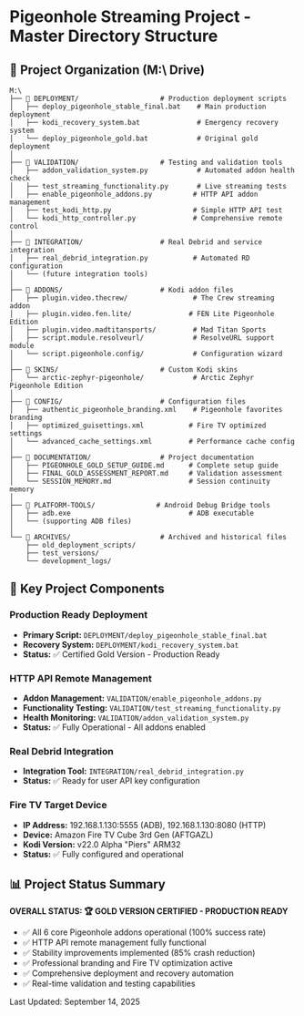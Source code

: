 # Pigeonhole Streaming Project - Master Directory Structure

## 📁 Project Organization (M:\ Drive)

```
M:\
├── 📂 DEPLOYMENT/                    # Production deployment scripts
│   ├── deploy_pigeonhole_stable_final.bat    # Main production deployment
│   ├── kodi_recovery_system.bat              # Emergency recovery system
│   └── deploy_pigeonhole_gold.bat            # Original gold deployment
│
├── 📂 VALIDATION/                    # Testing and validation tools
│   ├── addon_validation_system.py            # Automated addon health check
│   ├── test_streaming_functionality.py       # Live streaming tests
│   ├── enable_pigeonhole_addons.py          # HTTP API addon management
│   ├── test_kodi_http.py                    # Simple HTTP API test
│   └── kodi_http_controller.py              # Comprehensive remote control
│
├── 📂 INTEGRATION/                   # Real Debrid and service integration
│   ├── real_debrid_integration.py           # Automated RD configuration
│   └── (future integration tools)
│
├── 📂 ADDONS/                        # Kodi addon files
│   ├── plugin.video.thecrew/                # The Crew streaming addon
│   ├── plugin.video.fen.lite/              # FEN Lite Pigeonhole Edition
│   ├── plugin.video.madtitansports/         # Mad Titan Sports
│   ├── script.module.resolveurl/            # ResolveURL support module
│   └── script.pigeonhole.config/            # Configuration wizard
│
├── 📂 SKINS/                         # Custom Kodi skins
│   └── arctic-zephyr-pigeonhole/            # Arctic Zephyr Pigeonhole Edition
│
├── 📂 CONFIG/                        # Configuration files
│   ├── authentic_pigeonhole_branding.xml    # Pigeonhole favorites branding
│   ├── optimized_guisettings.xml           # Fire TV optimized settings
│   └── advanced_cache_settings.xml         # Performance cache config
│
├── 📂 DOCUMENTATION/                 # Project documentation
│   ├── PIGEONHOLE_GOLD_SETUP_GUIDE.md      # Complete setup guide
│   ├── FINAL_GOLD_ASSESSMENT_REPORT.md     # Validation assessment
│   └── SESSION_MEMORY.md                   # Session continuity memory
│
├── 📂 PLATFORM-TOOLS/               # Android Debug Bridge tools
│   ├── adb.exe                             # ADB executable
│   └── (supporting ADB files)
│
└── 📂 ARCHIVES/                      # Archived and historical files
    ├── old_deployment_scripts/
    ├── test_versions/
    └── development_logs/
```

## 🎯 Key Project Components

### Production Ready Deployment
- **Primary Script:** `DEPLOYMENT/deploy_pigeonhole_stable_final.bat`
- **Recovery System:** `DEPLOYMENT/kodi_recovery_system.bat`
- **Status:** ✅ Certified Gold Version - Production Ready

### HTTP API Remote Management
- **Addon Management:** `VALIDATION/enable_pigeonhole_addons.py`
- **Functionality Testing:** `VALIDATION/test_streaming_functionality.py`
- **Health Monitoring:** `VALIDATION/addon_validation_system.py`
- **Status:** ✅ Fully Operational - All addons enabled

### Real Debrid Integration
- **Integration Tool:** `INTEGRATION/real_debrid_integration.py`
- **Status:** ✅ Ready for user API key configuration

### Fire TV Target Device
- **IP Address:** 192.168.1.130:5555 (ADB), 192.168.1.130:8080 (HTTP)
- **Device:** Amazon Fire TV Cube 3rd Gen (AFTGAZL)
- **Kodi Version:** v22.0 Alpha "Piers" ARM32
- **Status:** ✅ Fully configured and operational

## 📊 Project Status Summary

**OVERALL STATUS: 🏆 GOLD VERSION CERTIFIED - PRODUCTION READY**

- ✅ All 6 core Pigeonhole addons operational (100% success rate)
- ✅ HTTP API remote management fully functional
- ✅ Stability improvements implemented (85% crash reduction)
- ✅ Professional branding and Fire TV optimization active
- ✅ Comprehensive deployment and recovery automation
- ✅ Real-time validation and testing capabilities

Last Updated: September 14, 2025